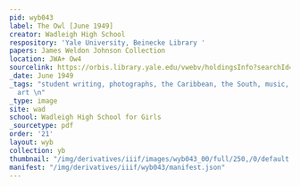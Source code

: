 ```yaml
---
pid: wyb043
label: The Owl [June 1949]
creator: Wadleigh High School
respository: 'Yale University, Beinecke Library '
papers: James Weldon Johnson Collection
location: JWA+ Ow4
sourcelink: https://orbis.library.yale.edu/vwebv/holdingsInfo?searchId=1185&recCount=50&recPointer=0&bibId=3625521
_date: June 1949
_tags: "student writing, photographs, the Caribbean, the South, music, gender, visual
  art \n"
_type: image
site: wad
school: Wadleigh High School for Girls
_sourcetype: pdf
order: '21'
layout: wyb
collection: yb
thumbnail: "/img/derivatives/iiif/images/wyb043_00/full/250,/0/default.jpg"
manifest: "/img/derivatives/iiif/wyb043/manifest.json"
---
```

